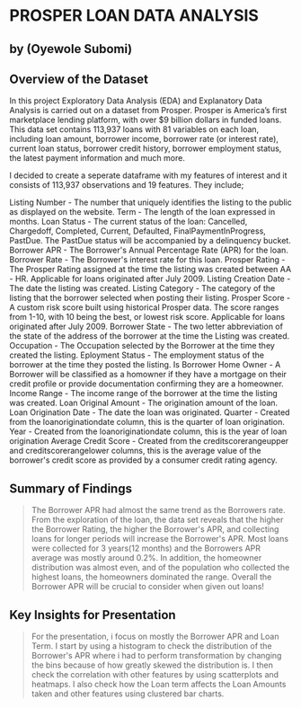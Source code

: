# PROSPER LOAN DATA ANALYSIS
## by (Oyewole Subomi)


## Overview of the Dataset

In this project Exploratory Data Analysis (EDA) and Explanatory Data Analysis is carried out on a dataset from Prosper. Prosper is America’s first marketplace lending platform, with over $9 billion dollars in funded loans. This data set contains 113,937 loans with 81 variables on each loan, including loan amount, borrower income, borrower rate (or interest rate), current loan status, borrower credit history, borrower employment status, the latest payment information and much more.

I decided to create a seperate dataframe with my features of interest and it consists of 113,937 observations and 19 features. They include;

Listing Number - The number that uniquely identifies the listing to the public as displayed on the website.
Term - The length of the loan expressed in months.
Loan Status - The current status of the loan: Cancelled, Chargedoff, Completed, Current, Defaulted, FinalPaymentInProgress, PastDue. The PastDue status will be accompanied by a delinquency bucket.
Borrower APR - The Borrower's Annual Percentage Rate (APR) for the loan.
Borrower Rate - The Borrower's interest rate for this loan.
Prosper Rating - The Prosper Rating assigned at the time the listing was created between AA - HR. Applicable for loans originated after July 2009.
Listing Creation Date - The date the listing was created.
Listing Category - The category of the listing that the borrower selected when posting their listing.
Prosper Score - A custom risk score built using historical Prosper data. The score ranges from 1-10, with 10 being the best, or lowest risk score. Applicable for loans originated after July 2009.
Borrower State - The two letter abbreviation of the state of the address of the borrower at the time the Listing was created.
Occupation - The Occupation selected by the Borrower at the time they created the listing.
Eployment Status - The employment status of the borrower at the time they posted the listing.
Is Borrower Home Owner - A Borrower will be classified as a homowner if they have a mortgage on their credit profile or provide documentation confirming they are a homeowner.
Income Range - The income range of the borrower at the time the listing was created.
Loan Original Amount - The origination amount of the loan.
Loan Origination Date - The date the loan was originated.
Quarter - Created from the loanoriginationdate column, this is the quarter of loan origination.
Year - Created from the loanoriginationdate column, this is the year of loan origination
Average Credit Score - Created from the creditscorerangeupper and creditscorerangelower columns, this is the average value of the borrower's credit score as provided by a consumer credit rating agency.


## Summary of Findings

>  The Borrower APR had almost the same trend as the Borrowers rate. From the exploration of the loan, the data set reveals that the higher the Borrower Rating, the higher the Borrower's APR, and collecting loans for longer periods will increase the Borrower's APR. Most loans were collected for 3 years(12 months) and the Borrowers APR average was mostly around 0.2%. In addition, the homeowner distribution was almost even, and of the population who collected the highest loans, the homeowners dominated the range. Overall the Borrower APR will be crucial to consider when given out loans!


## Key Insights for Presentation

> For the presentation, i focus on mostly the Borrower APR and Loan Term. I start by using a histogram to check the distribution of the Borrower's APR where i had to perform transformation by changing the bins because of how greatly skewed the distribution is. I then check the correlation with other features by using scatterplots and heatmaps. I also check how the Loan term affects the Loan Amounts taken and other features using clustered bar charts.

